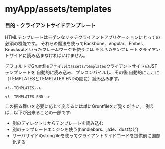 # myApp/assets/templates
### 目的 - クライアントサイドテンプレート

HTMLテンプレートはモダンなリッチクライアントアプリケーションにとっての必須の機能です。
それらの魔法を使ってBackbone、Angular、Ember、Knockoutといったフレームワークを使うには
それらのテンプレートクライアントサイドに読み込まなければいけません。

デフォルトでGruntfileファイルは`assets/templates`クライアントサイドのJSTテンプレートを
自動的に読み込み、プレコンパイルし、その後
自動的にここに（TEMPLATESとTEMPLATES ENDの間に）読み込みます。

    <!--TEMPLATES-->
        
    <!--TEMPLATES END-->

この振る舞いを必要に応じて変えるには単にGruntfileをご覧ください。
例えば、以下が出来ることの一部です:

- 別のディレクトリからテンプレートを読み込む
- 別のテンプレートエンジンを使う(handlebars、jade、dustなど)
- サーバサイドのstringfileを使ってクライアントサイドコードを提供前に国際化する

<docmeta name="uniqueID" value="templatesmd846667">
<docmeta name="displayName" value="templates">

